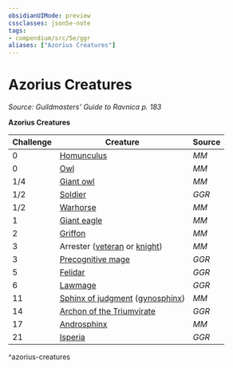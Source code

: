 ```yaml
---
obsidianUIMode: preview
cssclasses: json5e-note
tags:
- compendium/src/5e/ggr
aliases: ["Azorius Creatures"]
---
```

# Azorius Creatures
*Source: Guildmasters' Guide to Ravnica p. 183* 

**Azorius Creatures**

| Challenge | Creature | Source |
|-----------|----------|--------|
| 0 | [Homunculus](/3-Mechanics/CLI/bestiary/construct/homunculus.md) | *MM* |
| 0 | [Owl](/3-Mechanics/CLI/bestiary/beast/owl.md) | *MM* |
| 1/4 | [Giant owl](/3-Mechanics/CLI/bestiary/beast/giant-owl.md) | *MM* |
| 1/2 | [Soldier](/3-Mechanics/CLI/bestiary/humanoid/soldier-ggr.md) | *GGR* |
| 1/2 | [Warhorse](/3-Mechanics/CLI/bestiary/beast/warhorse.md) | *MM* |
| 1 | [Giant eagle](/3-Mechanics/CLI/bestiary/beast/giant-eagle.md) | *MM* |
| 2 | [Griffon](/3-Mechanics/CLI/bestiary/monstrosity/griffon.md) | *MM* |
| 3 | Arrester ([veteran](/3-Mechanics/CLI/bestiary/humanoid/veteran.md) or [knight](/3-Mechanics/CLI/bestiary/humanoid/knight.md)) | *MM* |
| 3 | [Precognitive mage](/3-Mechanics/CLI/bestiary/humanoid/precognitive-mage-ggr.md) | *GGR* |
| 5 | [Felidar](/3-Mechanics/CLI/bestiary/celestial/felidar-ggr.md) | *GGR* |
| 6 | [Lawmage](/3-Mechanics/CLI/bestiary/humanoid/lawmage-ggr.md) | *GGR* |
| 11 | [Sphinx of judgment](/3-Mechanics/CLI/bestiary/monstrosity/sphinx-of-judgment-ggr.md) ([gynosphinx](/3-Mechanics/CLI/bestiary/monstrosity/gynosphinx.md)) | *MM* |
| 14 | [Archon of the Triumvirate](/3-Mechanics/CLI/bestiary/celestial/archon-of-the-triumvirate-ggr.md) | *GGR* |
| 17 | [Androsphinx](/3-Mechanics/CLI/bestiary/monstrosity/androsphinx.md) | *MM* |
| 21 | [Isperia](/3-Mechanics/CLI/bestiary/npc/isperia-ggr.md) | *GGR* |
^azorius-creatures